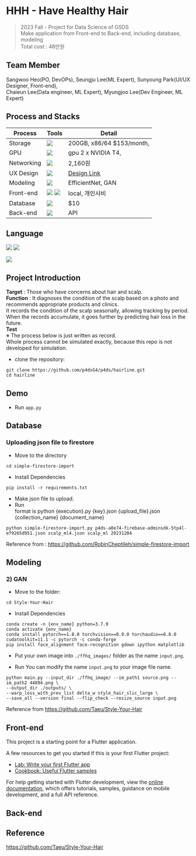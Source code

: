 # HHH - Have Healthy Hair 
> 2023 Fall - Project for Data Science of GSDS   
> Make application from Front-end to Back-end, including database, modeling   
> Total cost : 48만원

## Team Member 
Sangwoo Heo(PO, DevOPs), Seungju Lee(ML Expert), Sunyoung Park(UI/UX Designer, Front-end),    
Chaieun Lee(Data engineer, ML Expert), Myungjoo Lee(Dev Engineer, ML Expert)

## Process and Stacks 
Process | Tools | Detail
---- | ---- | ----
Storage | <img src="https://img.shields.io/badge/Googlecloud-4285F4?style=for-the-badge&logo=googlecloud&logoColor=white"> | 200GB, x86/64 $153/month, 
GPU | <img src="https://img.shields.io/badge/Googlecloud-4285F4?style=for-the-badge&logo=googlecloud&logoColor=white"> | gpu 2 x NVIDIA T4, 
Networking | <img src="https://img.shields.io/badge/Googlecloud-4285F4?style=for-the-badge&logo=googlecloud&logoColor=white"> | 2,160원 
UX Design | <img src="https://img.shields.io/badge/Figma-F24E1E?style=for-the-badge&logo=figma&logoColor=white"> | [Design Link](https://www.figma.com/file/6QfBEA8ks5tb51J2z9t3ns/P4DS?type=design&node-id=2-666&mode=design&t=CL3pvZ3CaWQ2zOl5-0)
Modeling | <img src="https://img.shields.io/badge/Python-3776AB?style=for-the-badge&logo=Python&logoColor=white"> | EfficientNet, GAN 
Front-end | <img src="https://img.shields.io/badge/Flutter-02569B?style=for-the-badge&logo=Flutter&logoColor=white"> <img src="https://img.shields.io/badge/Dart-0175C2?style=for-the-badge&logo=dart&logoColor=white">| local, 개인사비
Database | <img src="https://img.shields.io/badge/Firebase-FFCA28?style=for-the-badge&logo=Firebase&logoColor=white"> | $10
Back-end | <img src="https://img.shields.io/badge/Flask-000000?style=for-the-badge&logo=flask&logoColor=white"> | API 

## Language
<p>
  <img src="https://img.shields.io/badge/Python-3776AB?style=for-the-badge&logo=Python&logoColor=white">
  <img src="https://img.shields.io/badge/Dart-0175C2?style=for-the-badge&logo=dart&logoColor=white">
</p>
<img src="https://img.shields.io/badge/Docker-2496ED?style=for-the-badge&logo=docker&logoColor=white">

## Project Introduction
**Target** : Those who have concerns about hair and scalp.     
**Function** : It diagnoses the condition of the scalp based on a photo and recommends appropriate products and clinics.     
It records the condition of the scalp seasonally, allowing tracking by period.
When the records accumulate, it goes further by predicting hair loss in the future.    
**Test**    
※ The process below is just written as record.    
Whole process cannot be simulated exactly, because this repo is not developed for simulation.   

* clone the repository:
```
git clone https://github.com/p4dsG4/p4ds/hairline.git
cd hairline
```

## Demo
* Run ```app.py```

## Database
### Uploading json file to firestore
* Move to the directory
```
cd simple-firestore-import
```
* Install Dependencies
```
pip install -r requirements.txt
```
* Make json file to upload. 
* Run    
  format is python {execution}.py {key}.json {upload_file}.json {collection_name} {document_name}
```
python simple-firestore-import.py p4ds-a0e74-firebase-adminsdk-5tp4l-ef9265d951.json scalp_ml4.json scalp_ml 20231204
```
Reference from : https://github.com/RobinCheptileh/simple-firestore-import
 
## Modeling
### 2) GAN
* Move to the folder:
```
cd Style-Your-Hair
```
* Install Dependencies
```
conda create -n {env_name} python=3.7.9
conda activate {env_name}
conda install pytorch==1.8.0 torchvision==0.9.0 torchaudio==0.8.0 cudatoolkit=11.1 -c pytorch -c conda-forge
pip install face_alignment face-recognition gdown ipython matplotlib
```
* Put your own image into ```./ffhq_images/``` folder as the name ```input.png```.
 
* Run
You can modify the name ```input.png``` to your image file name.
```
python main.py --input_dir ./ffhq_image/ --im_path1 source.png --im_path2 44894.png \
--output_dir ./outputs/ \
--warp_loss_with_prev_list delta_w style_hair_slic_large \
--save_all --version final --flip_check --resize_source input.png
```
Reference from https://github.com/Taeu/Style-Your-Hair

## Front-end
This project is a starting point for a Flutter application.

A few resources to get you started if this is your first Flutter project:

- [Lab: Write your first Flutter app](https://docs.flutter.dev/get-started/codelab)
- [Cookbook: Useful Flutter samples](https://docs.flutter.dev/cookbook)

For help getting started with Flutter development, view the
[online documentation](https://docs.flutter.dev/), which offers tutorials,
samples, guidance on mobile development, and a full API reference.

## Back-end



## Reference
https://github.com/Taeu/Style-Your-Hair
